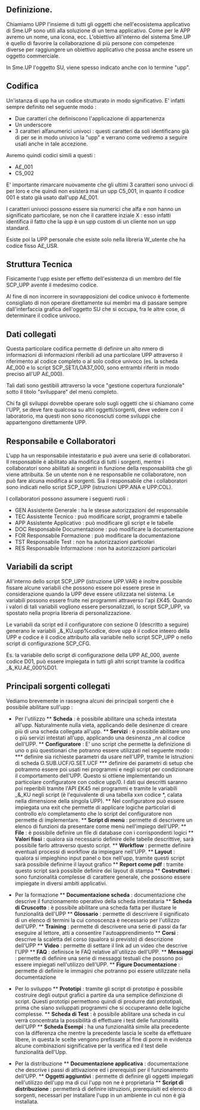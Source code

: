 ## Definizione.

Chiamiamo UPP l'insieme di tutti gli oggetti che nell'ecosistema applicativo di Sme.UP sono utili alla soluzione di un tema applicativo. Come per le APP avremo un nome, una icona, ecc.
L'obiettivo all'interno del sistema Sme.UP è quello di favorire la collaborazione di più persone con competenze diverse per raggiungere un obiettivo applicativo che possa anche essere un oggetto commerciale.

In Sme.UP l'oggetto SU, viene spesso indicato anche con lo termine "upp".

## Codifica

Un'istanza di upp ha un codice strutturato in modo significativo. E' infatti sempre definito nel seguente modo : 
* Due caratteri che definiscono l'applicazione di appartenenza
* Un underscore
* 3 caratteri alfanumerici univoci :  questi caratteri da soli identificano già di per se in modo univoco la "upp" e verrano come vedremo a seguire usati anche in tale accezione.

Avremo quindi codici simili a questi : 
* A£_001
* C5_002

E' importante rimarcare nuovamente che gli ultimi 3 caratteri sono univoci di per loro e che quindi non esisterà mai un upp C5_001, in quanto il codice 001 è stato già usato dall'upp A£_001.

I caratteri univoci possono essere sia numerici che alfa e non hanno un significato particolare, se non che il carattere inziale X :  esso infatti identifica il fatto che la upp è un upp custom di un cliente non un upp standard.

Esiste poi la UPP personale che esiste solo nella libreria W_utente che ha codice fisso A£_USR.

## Struttura Tecnica

Fisicamente l'upp esiste per effetto dell'esistenza di un membro del file SCP_UPP avente il medesimo codice.

Al fine di non incorrere in sovrapposizioni del codice univoco è fortemente consigliato di non operare direttamente sui membri ma di passare sempre dall'interfaccia grafica dell'oggetto SU che si occupa, fra le altre cose, di determinare il codice univoco.

## Dati collegati

Questa particolare codifica permette di definire un alto nmero di informazioni di informazioni riferibili ad una particolare UPP attraverso il riferimento al codice completo o al solo codice univoco (es. la scheda A£_000 e lo script SCP_SET/LOA37_000, sono entrambi riferiti in modo preciso all'UP A£_000).

Tali dati sono gestibili attraverso la voce "gestione copertura funzionale" sotto il titolo "sviluppare" del menù completo.

Chi fa gli sviluppi dovrebbe operare solo sugli oggetti che si chiamano come l'UPP, se deve fare qualcosa su altri oggetti/sorgenti, deve vedere con il laboratorio, ma questi non sono riconosciuti come sviluppi che appartengono direttamente UPP.

## Responsabile e Collaboratori

L'upp ha un responsabile intestatario e può avere una serie di collaboratori. Il responsabile è abilitato alla modifica di tutti i sorgenti, mentre i collaboratori sono abilitati ai sorgenti in funzione della responsabilità che gli viene attribuita. Se un utente non è ne responsabile ne collaboratore, non può fare alcuna modifica ai sorgenti.
Sia il responsabile che i collaboratori sono indicati nello script SCP_UPP (istruzioni UPP.ANA e UPP.COL).

I collaboratori possono assumere i seguenti ruoli : 
* GEN Assistente Generale :  ha le stesse autorizzazioni del responsabile
* TEC Assistente Tecnico :  può modificare script, programmi e tabelle
* APP Assistente Applicativo :  può modificare gli script e le tabelle
* DOC Responsabile Documentazione :  può modificare la documentazione
* FOR Responsabile Formazione :  può modificare la documentazione
* TST Responsabile Test :  non ha autorizzazioni particolari
* RES Responsabile Informazione :  non ha autorizzazioni particolari

## Variabili da script

All'interno dello script SCP_UPP (istruzione UPP.VAR) è inoltre possibile fissare alcune variabili che possono essere poi essere prese in considerazione quando la UPP deve essere utilizzata nel sistema. Le variabili possono essere fruite nei programmi attraverso l'api £K45. Quando i valori di tali variabili vogliono essere personalizzati, lo script SCP_UPP, va spostato nella propria libreria di personalizzazione.

Le variabili da script ed il configuratore con sezione 0 (descritto a seguire) generano le variabili _&_KU.upp%codice, dove upp è il codice inteero della UPP e codice è il codice attribuito alla variabile nello script SCP_UPP o nello script di configurazione SCP_CFG.

Es. la variabile dello script di configurazione della UPP A£_000, avente codice D01, può essere impiegata in tutti gli altri script tramite la codifica _&_KU.A£_000%D01.

## Principali sorgenti collegati

Vediamo brevemente in rassegna alcuni dei principali sorgenti che è possibile abilitare sull'upp : 

* Per l'utilizzo
** **Scheda** :  è possibile abilitare una scheda intestata all'upp. Naturalmente nulla vieta, applicando delle desinenze di creare più di una scheda collegata all'upp.
** **Servizi** :  è possibile abilitare uno o più servizi intestati all'upp, applicando una desinenza _nn al codice dell'UPP.
** **Configuratore** : E' uno script che permette la definizione di uno o più questionari che potranno essere utilizzati nel seguente modo : 
*** definire sia richieste parametri da usare nell'UPP, tramite le istruzioni di scheda G.SUB.UCF/G.SET.UCF
*** definire dei parametri di setup che potrammo essere poi usati nei programmi e negli script per condizionare il comportamento dell'UPP. Questo si ottiene implementando un particolare configuratore con codice upp/0. I dati qui descritti saranno poi reperibili tramite l'API £K45 nei programmi e tramite le variabili _&_KU negli script (è l'equivalente di una tabella xxn codice *, calata nella dimensione della singola UPP).
** Nel configuratore può essere impiegata una exit che permette di applicare logiche particolari di controllo e/o completamento che lo script del configuratore non permette di implementare.
** **Script di menù** :  permette di descrivere un elenco di funzioni da presentare come menù nell'impiego dell'UPP.
** **File** :  è possibile definire un file di database con i corrispondenti logici
** **Valori fissi** :  qualora sia necessario definire delle tabelle descrittive, sarà possibile farlo attraverso questo script.
** **Workflow** :  permette definire eventuali processi di workflow da impiegare nell'UPP.
** **Layout** :  qualora si impieghino input panel o box nell'upp, tramite questi script sarà possibile definirne il layout grafico
** **Report come pdf** :  tramite questo script sarà possibile definire dei layout di stampa
** **Costruttori** :  sono funzionalità complesse di carattere generale, che possono essere impiegate in diversi ambiti applicativi.

* Per la formazione
** **Documentazione scheda** :  documentazione che descrive il funzionamento operativo della scheda intestataria
** **Scheda di Cruscotto** :  è possibile abilitare una scheda fatta per illustare le funzionalità dell'UPP
** **Glossario** :  permette di descrivere il significato di un elenco di termini la cui conoscenza è necessario per l'utilizzo dell'UPP.
** **Training** :  permette di descrivere una serie di passi da far eseguire al lettore, atti a consentire l'autoapprendimento
** **Corsi** :  descrive la scaletta del corso (qualora si previsto) di descrizione dell'UPP
** **Video** :  permette di settare il link ad un video che descrive l'UPP
** **FAQ** :  definisce le FAQ relative all'utilizzo dell'UPP.
** **Messaggi** :  permette di definire una serie di messaggi testuali che possono poi essere impiegati nell'utilizzo dell'UPP.
** **Figure Documentazione** :  permette di definire le immagini che potranno poi essere utilizzate nella documentazione

* Per lo sviluppo
** **Prototipi** :  tramite gli script di prototipo è possibile costruire degli output grafici a partire da una semplice definizione di script. Questi prototipi permettono quindi di produrre dati prototipali, prima che siano sviluppati programmi che si occuperanno delle logiche complesse.
** **Scheda di Test** :  è possibile abilitare una scheda in cui verrà concentrata la possibilità di effettuare i test delle funzionalità dell'UPP
** **Scheda Esempi** :  ha una funzionalità simile alla precedente con la differenza che mentre la precedente lascia le scelte da effettuare libere, in questa le scelte vengono prefissate al fine di porre in evidenza alcune combinazioni significative per la verifica ed il test delle funzionalità dell'Upp.

* Per la distribuzione
** **Documentazione applicativa** :   documentazione che descrive i passi di attivazione ed i prerequisti per il funzionamento dell'UPP.
** **Oggetti aggiuntivi** :  permette di definire gli oggetti impiegati nell'utilizzo dell'upp ma di cui l'upp non ne è proprietaria
** **Script di distribuzione** :  permetterà di definire istruzioni, prerequisiti ed elenco di sorgenti, necessari per installare l'upp in un ambiente in cui non è già installata.






